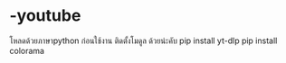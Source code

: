# -youtube
โหลดด้วยภาษาpython
ก่อนใช้งาน ติดตั้งโมดูล ด้วยน่ะคับ
pip install yt-dlp
pip install colorama
